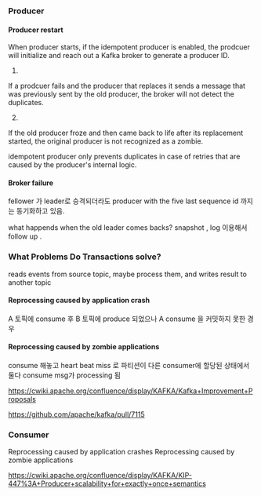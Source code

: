 

### Producer
#### Producer restart
When producer starts, if the idempotent producer is enabled, the prodcuer will initialize and reach out a Kafka broker to generate a producer ID. 

1.
If a prodcuer fails and the producer that replaces it sends a message that was previously sent by the old producer, the broker will not detect the duplicates.

2.
If the old producer froze and then came back to life after its replacement started, the original producer is not recognized as a zombie.

idempotent producer only prevents duplicates in case of retries that are caused by the producer's internal logic.

#### Broker failure

fellower 가 leader로 승격되더라도 producer with the five last sequence id  까지는 동기화하고 있음.

what happends when the old leader comes backs?
snapshot , log 이용해서 follow up .


### What Problems Do Transactions solve?

reads events from source topic, maybe process them, and writes result to another topic

#### Reprocessing caused by application crash
A 토픽에 consume 후 B 토픽에 produce 되었으나 A consume 을 커밋하지 못한 경우

#### Reprocessing caused by zombie applications
consume 해놓고 heart beat miss 로 파티션이 다른 consumer에 할당된 상태에서 둘다 consume msg가 processing 됨


https://cwiki.apache.org/confluence/display/KAFKA/Kafka+Improvement+Proposals

https://github.com/apache/kafka/pull/7115


### Consumer

Reprocessing caused by application crashes
Reprocessing caused by zombie applications

https://cwiki.apache.org/confluence/display/KAFKA/KIP-447%3A+Producer+scalability+for+exactly+once+semantics